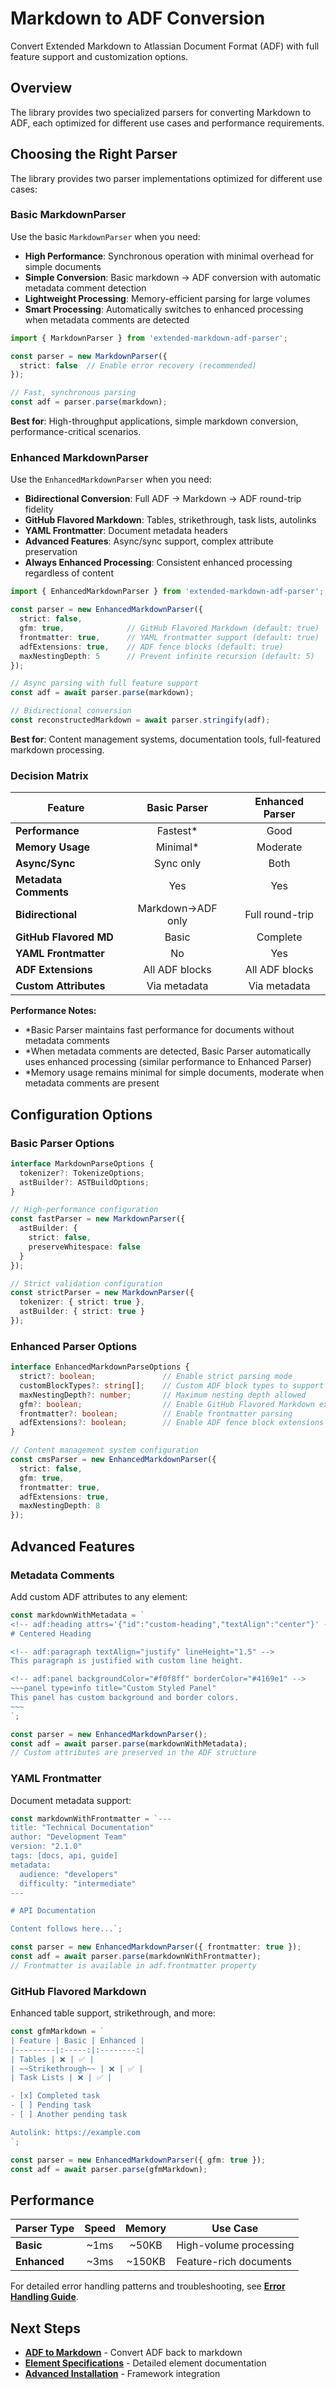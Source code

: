 # Markdown to ADF Conversion

Convert Extended Markdown to Atlassian Document Format (ADF) with full feature support and customization options.

## Overview

The library provides two specialized parsers for converting Markdown to ADF, each optimized for different use cases and performance requirements.

## Choosing the Right Parser

The library provides two parser implementations optimized for different use cases:

### Basic MarkdownParser

Use the basic `MarkdownParser` when you need:
- **High Performance**: Synchronous operation with minimal overhead for simple documents
- **Simple Conversion**: Basic markdown → ADF conversion with automatic metadata comment detection
- **Lightweight Processing**: Memory-efficient parsing for large volumes
- **Smart Processing**: Automatically switches to enhanced processing when metadata comments are detected

```typescript
import { MarkdownParser } from 'extended-markdown-adf-parser';

const parser = new MarkdownParser({
  strict: false  // Enable error recovery (recommended)
});

// Fast, synchronous parsing
const adf = parser.parse(markdown);
```

**Best for**: High-throughput applications, simple markdown conversion, performance-critical scenarios.

### Enhanced MarkdownParser

Use the `EnhancedMarkdownParser` when you need:
- **Bidirectional Conversion**: Full ADF → Markdown → ADF round-trip fidelity
- **GitHub Flavored Markdown**: Tables, strikethrough, task lists, autolinks
- **YAML Frontmatter**: Document metadata headers
- **Advanced Features**: Async/sync support, complex attribute preservation
- **Always Enhanced Processing**: Consistent enhanced processing regardless of content

```typescript
import { EnhancedMarkdownParser } from 'extended-markdown-adf-parser';

const parser = new EnhancedMarkdownParser({
  strict: false,
  gfm: true,              // GitHub Flavored Markdown (default: true)
  frontmatter: true,      // YAML frontmatter support (default: true)  
  adfExtensions: true,    // ADF fence blocks (default: true)
  maxNestingDepth: 5      // Prevent infinite recursion (default: 5)
});

// Async parsing with full feature support
const adf = await parser.parse(markdown);

// Bidirectional conversion
const reconstructedMarkdown = await parser.stringify(adf);
```

**Best for**: Content management systems, documentation tools, full-featured markdown processing.

### Decision Matrix

| Feature | Basic Parser | Enhanced Parser |
|---------|:------------:|:---------------:|
| **Performance** | Fastest* | Good |
| **Memory Usage** | Minimal* | Moderate |
| **Async/Sync** | Sync only | Both |
| **Metadata Comments** | Yes | Yes |
| **Bidirectional** | Markdown→ADF only | Full round-trip |
| **GitHub Flavored MD** | Basic | Complete |
| **YAML Frontmatter** | No | Yes |
| **ADF Extensions** | All ADF blocks | All ADF blocks |
| **Custom Attributes** | Via metadata | Via metadata |

**Performance Notes:**
- *Basic Parser maintains fast performance for documents without metadata comments
- *When metadata comments are detected, Basic Parser automatically uses enhanced processing (similar performance to Enhanced Parser)
- *Memory usage remains minimal for simple documents, moderate when metadata comments are present

## Configuration Options

### Basic Parser Options

```typescript
interface MarkdownParseOptions {
  tokenizer?: TokenizeOptions;
  astBuilder?: ASTBuildOptions;
}

// High-performance configuration
const fastParser = new MarkdownParser({
  astBuilder: {
    strict: false,
    preserveWhitespace: false
  }
});

// Strict validation configuration
const strictParser = new MarkdownParser({
  tokenizer: { strict: true },
  astBuilder: { strict: true }
});
```

### Enhanced Parser Options

```typescript
interface EnhancedMarkdownParseOptions {
  strict?: boolean;               // Enable strict parsing mode
  customBlockTypes?: string[];    // Custom ADF block types to support  
  maxNestingDepth?: number;       // Maximum nesting depth allowed
  gfm?: boolean;                  // Enable GitHub Flavored Markdown extensions
  frontmatter?: boolean;          // Enable frontmatter parsing
  adfExtensions?: boolean;        // Enable ADF fence block extensions
}

// Content management system configuration
const cmsParser = new EnhancedMarkdownParser({
  strict: false,
  gfm: true,
  frontmatter: true,
  adfExtensions: true,
  maxNestingDepth: 8
});
```

## Advanced Features

### Metadata Comments

Add custom ADF attributes to any element:

```typescript
const markdownWithMetadata = `
<!-- adf:heading attrs='{"id":"custom-heading","textAlign":"center"}' -->
# Centered Heading

<!-- adf:paragraph textAlign="justify" lineHeight="1.5" -->
This paragraph is justified with custom line height.

<!-- adf:panel backgroundColor="#f0f8ff" borderColor="#4169e1" -->
~~~panel type=info title="Custom Styled Panel"
This panel has custom background and border colors.
~~~
`;

const parser = new EnhancedMarkdownParser();
const adf = await parser.parse(markdownWithMetadata);
// Custom attributes are preserved in the ADF structure
```

### YAML Frontmatter

Document metadata support:

```typescript
const markdownWithFrontmatter = `---
title: "Technical Documentation"
author: "Development Team"
version: "2.1.0"
tags: [docs, api, guide]
metadata:
  audience: "developers"
  difficulty: "intermediate"
---

# API Documentation

Content follows here...`;

const parser = new EnhancedMarkdownParser({ frontmatter: true });
const adf = await parser.parse(markdownWithFrontmatter);
// Frontmatter is available in adf.frontmatter property
```

### GitHub Flavored Markdown

Enhanced table support, strikethrough, and more:

```typescript
const gfmMarkdown = `
| Feature | Basic | Enhanced |
|---------|:-----:|:--------:|
| Tables | ❌ | ✅ |
| ~~Strikethrough~~ | ❌ | ✅ |
| Task Lists | ❌ | ✅ |

- [x] Completed task
- [ ] Pending task
- [ ] Another pending task

Autolink: https://example.com
`;

const parser = new EnhancedMarkdownParser({ gfm: true });
const adf = await parser.parse(gfmMarkdown);
```

## Performance

| Parser Type | Speed | Memory | Use Case |
|-------------|:-----:|:------:|----------|
| **Basic** | ~1ms | ~50KB | High-volume processing |
| **Enhanced** | ~3ms | ~150KB | Feature-rich documents |

For detailed error handling patterns and troubleshooting, see **[Error Handling Guide](./error-handling.md)**.

## Next Steps

- **[ADF to Markdown](./adf-to-markdown.md)** - Convert ADF back to markdown
- **[Element Specifications](./specifications/)** - Detailed element documentation
- **[Advanced Installation](./installation-advanced.md)** - Framework integration